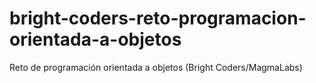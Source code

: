 # bright-coders-reto-programacion-orientada-a-objetos
Reto de programación orientada a objetos (Bright Coders/MagmaLabs)
